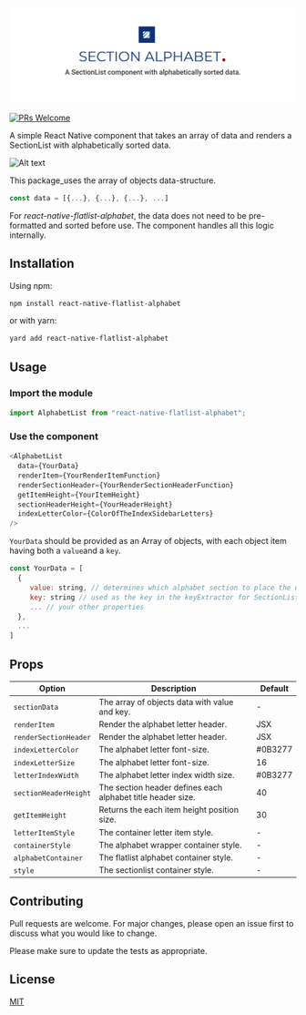 <img src="./assets/cover-section.png" alt="sectionlist" />

[![PRs Welcome](https://img.shields.io/badge/PRs-welcome-brightgreen.svg?style=shields)](http://makeapullrequest.com)

A simple React Native component that takes an array of data and renders a SectionList with alphabetically sorted data.

![Alt text](https://media.giphy.com/media/SACshMzMIP2NvP8rvY/giphy.gif)

This package_uses the array of objects data-structure.

```javascript
const data = [{...}, {...}, {...}, ...]
```

For _react-native-flatlist-alphabet_, the data does not need to be pre-formatted and sorted before use. The component handles all this logic internally.

## Installation

Using npm:

```bash
npm install react-native-flatlist-alphabet
```

or with yarn:

```bash
yard add react-native-flatlist-alphabet
```

## Usage

### Import the module

```javascript
import AlphabetList from "react-native-flatlist-alphabet";
```

### Use the component

```javascript
<AlphabetList
  data={YourData}
  renderItem={YourRenderItemFunction}
  renderSectionHeader={YourRenderSectionHeaderFunction}
  getItemHeight={YourItemHeight}
  sectionHeaderHeight={YourHeaderHeight}
  indexLetterColor={ColorOfTheIndexSidebarLetters}
/>
```

`YourData` should be provided as an Array of objects, with each object item having both a `value`and a `key`.

```javascript
const YourData = [
  {
     value: string, // determines which alphabet section to place the object in
     key: string // used as the key in the keyExtractor for SectionList
     ... // your other properties
  },
  ...
]
```

## Props

| Option | Description              | Default              |
|--------|--------------------------|--------------------------|
| `sectionData`   | The array of objects data with value and key. | -
| `renderItem`   | Render the alphabet letter header. | JSX
| `renderSectionHeader`   | Render the alphabet letter header. | JSX
| `indexLetterColor`   | The alphabet letter font-size. | #0B3277
| `indexLetterSize`   | The alphabet letter font-size. | 16
| `letterIndexWidth`   | The alphabet letter index width size. | #0B3277
| `sectionHeaderHeight`   | The section header defines each alphabet title header size. | 40
| `getItemHeight`   | Returns the each item height position size. | 30
| `letterItemStyle`   |  The container letter item style. | -
| `containerStyle`   | The alphabet wrapper container style. | -
| `alphabetContainer`   | The flatlist alphabet container style. | -
| `style`   | The sectionlist container style. | -

## Contributing

Pull requests are welcome. For major changes, please open an issue first to discuss what you would like to change.

Please make sure to update the tests as appropriate.

## License

[MIT](https://choosealicense.com/licenses/mit/)
